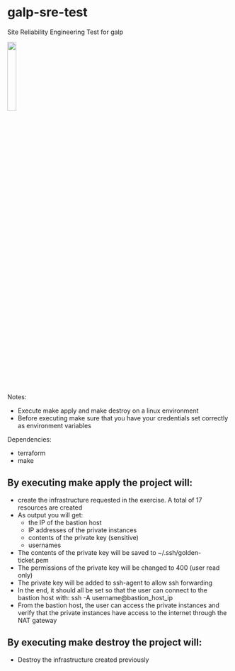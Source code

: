 # galp-sre-test
Site Reliability Engineering Test for galp

<img src="https://www.galp.com/corp/Portals/0/logo-galp.png?ver=2021-06-02-152241-290" width=20% height=20%>

Notes: 
- Execute make apply and make destroy on a linux environment
- Before executing make sure that you have your credentials set correctly as environment variables

Dependencies:
- terraform
- make

## By executing make apply the project will:
- create the infrastructure requested in the exercise. A total of 17 resources are created
- As output you will get:
  - the IP of the bastion host
  - IP addresses of the private instances
  - contents of the private key (sensitive)
  - usernames
- The contents of the private key will be saved to ~/.ssh/golden-ticket.pem
- The permissions of the private key will be changed to 400 (user read only)
- The private key will be added to ssh-agent to allow ssh forwarding
- In the end, it should all be set so that the user can connect to the bastion host with: ssh -A username@bastion_host_ip
- From the bastion host, the user can access the private instances and verify that the private instances have access to the internet through the NAT gateway

## By executing make destroy the project will:
- Destroy the infrastructure created previously
